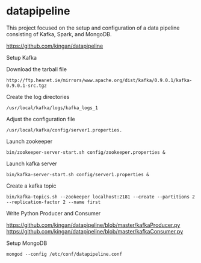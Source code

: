 # datapipeline
This project focused on the setup and configuration of a data pipeline consisting of Kafka, Spark, and MongoDB.

https://github.com/kingan/datapipeline


Setup Kafka

Download the tarball file

	http://ftp.heanet.ie/mirrors/www.apache.org/dist/kafka/0.9.0.1/kafka-0.9.0.1-src.tgz

Create the log directories

	/usr/local/kafka/logs/kafka_logs_1

Adjust the configuration file

	/usr/local/kafka/config/server1.properties. 

Launch zookeeper

	bin/zookeeper-server-start.sh config/zookeeper.properties &

Launch kafka server

	bin/kafka-server-start.sh config/server1.properties &

Create a kafka topic

	bin/kafka-topics.sh --zookeeper localhost:2181 --create --partitions 2 --replication-factor 2 --name first


Write Python Producer and Consumer

https://github.com/kingan/datapipeline/blob/master/kafkaProducer.py
https://github.com/kingan/datapipeline/blob/master/kafkaConsumer.py


Setup MongoDB

	mongod --config /etc/conf/datapipeline.conf



